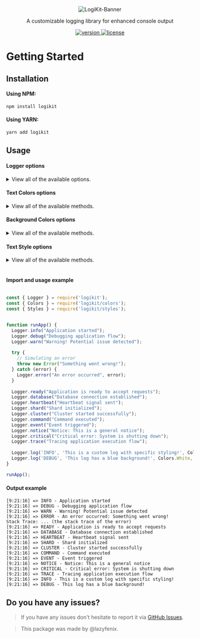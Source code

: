 <div align="center">
  <img alt="LogiKit-Banner" src="https://cdn.discordapp.com/attachments/1224721230825783386/1299356381861642260/logikit.png?ex=671ce76e&is=671b95ee&hm=0b116eb10522c016b2a57009402995e50dd6c641bd6b43adbe7b26ac12b525cf&" />
</div>

<p align="center">A customizable logging library for enhanced console output</p>

<p align="center">
  <a href="https://www.npmjs.com/package/logikit">
    <img alt="version" src="https://img.shields.io/npm/v/logikit" />
  </a>

  <a href="https://www.npmjs.com/package/logikit">
    <img alt="license" src="https://img.shields.io/npm/l/logikit" />
  </a>
</p>

<h1>Getting Started</h1>
<h2>Installation</h2>

<h4>Using NPM:</h4>


```
npm install logikit
```


<h4>Using YARN:</h4>


```
yarn add logikit
```

<h2>Usage</h2>

<h4>Logger options</h4>

<details>

  <summary>View all of the available options.</summary>


  <br />


- `INFO`

- `DEBUG`

- `WARN`

- `ERROR`

- `READY`

- `DATABASE`

- `HEARTBEAT`

- `SHARD`

- `CLUSTER`

- `COMMAND`

- `EVENT`

- `NOTICE`

- `CRITICAL`

- `TRACE`

</details>

<h4>Text Colors options</h4>

<details>

  <summary>View all of the available methods.</summary>

  <br />


- `Reset`

- `Black`

- `Red`

- `Green`

- `White`

- `Cyan`

- `Magenta`

- `Blue`

- `Yellow`

</details>

<h4>Background Colors options</h4>

<details>

  <summary>View all of the available methods.</summary>

  <br />


- `BgBlack`

- `BgGreen`

- `BgRed`

- `BgYellow`

- `BgBlue`

- `BgMagenta`

- `BgCyan`

- `BgWhite`

</details>


<h4>Text Style options</h4>

<details>

  <summary>View all of the available methods.</summary>


  <br />


- `Bright`

- `Dim`

- `Underscore`

- `Blink`

- `Reverse`

- `Hidden`

- `Reset`

</details>

<br />

<h4>Import and usage example</h4>    

```js

const { Logger } = require('logikit'); 
const { Colors } = require('logikit/colors'); 
const { Styles } = require('logikit/styles'); 


function runApp() {
  Logger.info("Application started");                
  Logger.debug("Debugging application flow");         
  Logger.warn("Warning! Potential issue detected");      
  
  try {
    // Simulating an error
    throw new Error("Something went wrong!");
  } catch (error) {
    Logger.error("An error occurred", error);            
  }
  
  Logger.ready("Application is ready to accept requests"); 
  Logger.database("Database connection established");      
  Logger.heartbeat("Heartbeat signal sent");               
  Logger.shard("Shard initialized");                       
  Logger.cluster("Cluster started successfully");          
  Logger.command("Command executed");                      
  Logger.event("Event triggered");                         
  Logger.notice("Notice: This is a general notice");      
  Logger.critical("Critical error: System is shutting down"); 
  Logger.trace("Tracing application execution flow");    
  
  Logger.log('INFO', 'This is a custom log with specific styling!', Colors.Green, Styles.Bright);
  Logger.log('DEBUG', 'This log has a blue background!', Colors.White, Styles.BgBlue);
}

runApp();
```

<h4>Output example</h4>

```
[9:21:16] => INFO - Application started
[9:21:16] => DEBUG - Debugging application flow
[9:21:16] => WARN - Warning! Potential issue detected
[9:21:16] => ERROR - An error occurred: Something went wrong!
Stack Trace: ... (the stack trace of the error)
[9:21:16] => READY - Application is ready to accept requests
[9:21:16] => DATABASE - Database connection established
[9:21:16] => HEARTBEAT - Heartbeat signal sent
[9:21:16] => SHARD - Shard initialized
[9:21:16] => CLUSTER - Cluster started successfully
[9:21:16] => COMMAND - Command executed
[9:21:16] => EVENT - Event triggered
[9:21:16] => NOTICE - Notice: This is a general notice
[9:21:16] => CRITICAL - Critical error: System is shutting down
[9:21:16] => TRACE - Tracing application execution flow
[9:21:16] => INFO - This is a custom log with specific styling!
[9:21:16] => DEBUG - This log has a blue background!
```
<h2>Do you have any issues?</h2>

<p>

  > If you have any issues don't hesitate to report it via  <a href="https://github.com/lazyfenix/logikit/issues">GitHub Issues</a>.

</p>

<p>

> This package was made by @lazyfenix.</p>